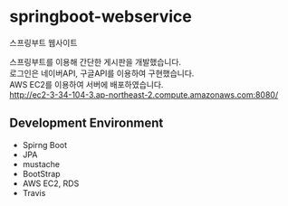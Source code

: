 # springboot-webservice
스프링부트 웹사이트

스프링부트를 이용해 간단한 게시판을 개발했습니다.<br />
로그인은 네이버API, 구글API를 이용하여 구현했습니다.<br />
AWS EC2를 이용하여 서버에 배포하였습니다. <br />
http://ec2-3-34-104-3.ap-northeast-2.compute.amazonaws.com:8080/

## Development Environment
- Spirng Boot 
- JPA
- mustache
- BootStrap
- AWS EC2, RDS
- Travis

